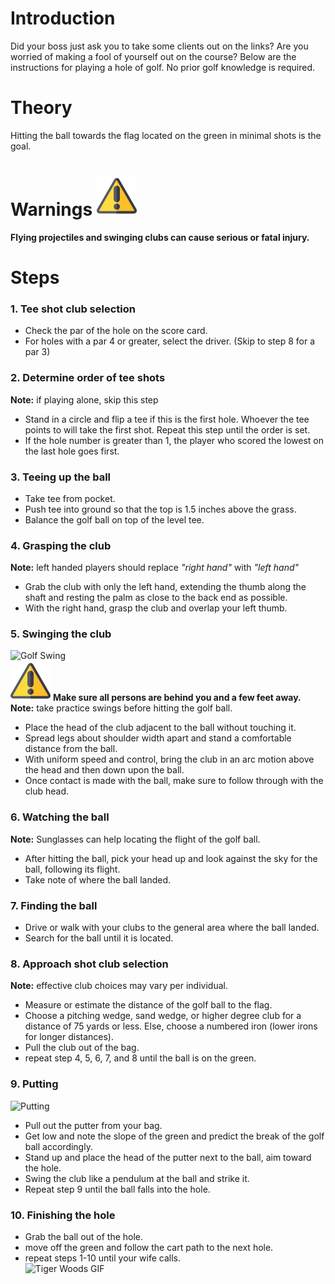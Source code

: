 # Introduction  
Did your boss just ask you to take some clients out on the links? Are you worried of making a fool of yourself out on the course? Below are the instructions for playing a hole of golf. No prior golf knowledge is required.  
# Theory  
Hitting the ball towards the flag located on the green in minimal shots is the goal.  
# Warnings ![Caution Image](caution.png)  
**Flying projectiles and swinging clubs can cause serious or fatal injury.** 
# Steps  
  
### 1. Tee shot club selection  
* Check the par of the hole on the score card.
* For holes with a par 4 or greater, select the driver. (Skip to step 8 for a par 3)
  
### 2. Determine order of tee shots  
**Note:** if playing alone, skip this step
* Stand in a circle and flip a tee if this is the first hole. Whoever the tee points to will take the first shot. Repeat this step until the order is set.
* If the hole number is greater than 1, the player who scored the lowest on the last hole goes first.
  
### 3. Teeing up the ball  
* Take tee from pocket.
* Push tee into ground so that the top is 1.5 inches above the grass.
* Balance the golf ball on top of the level tee.
  
### 4. Grasping the club  
**Note:** left handed players should replace *"right hand"* with *"left hand"*
* Grab the club with only the left hand, extending the thumb along the shaft and resting the palm as close to the back end as possible.
* With the right hand, grasp the club and overlap your left thumb.
  
### 5. Swinging the club  
![Golf Swing](https://media.giphy.com/media/l2SqdN3BeFQzEG9Dq/giphy.gif)    
![Caution Image](caution.png) **Make sure all persons are behind you and a few feet away.**  
**Note:** take practice swings before hitting the golf ball.  
* Place the head of the club adjacent to the ball without touching it.
* Spread legs about shoulder width apart and stand a comfortable distance from the ball.
* With uniform speed and control, bring the club in an arc motion above the head and then down upon the ball.
* Once contact is made with the ball, make sure to follow through with the club head.
  
### 6. Watching the ball  
**Note:** Sunglasses can help locating the flight of the golf ball.
* After hitting the ball, pick your head up and look against the sky for the ball, following its flight.
* Take note of where the ball landed.
  
### 7. Finding the ball  
* Drive or walk with your clubs to the general area where the ball landed.
* Search for the ball until it is located.
  
### 8. Approach shot club selection  
**Note:** effective club choices may vary per individual.
* Measure or estimate the distance of the golf ball to the flag.
* Choose a pitching wedge, sand wedge, or higher degree club for a distance of 75 yards or less. Else, choose a numbered iron (lower irons for longer distances).
* Pull the club out of the bag.
* repeat step 4, 5, 6, 7, and 8 until the ball is on the green.
  
### 9. Putting
![Putting](https://media.giphy.com/media/Y4tJBf9nTLKZi2ASAG/giphy.gif)  
* Pull out the putter from your bag.
* Get low and note the slope of the green and predict the break of the golf ball accordingly.
* Stand up and place the head of the putter next to the ball, aim toward the hole.
* Swing the club like a pendulum at the ball and strike it.
* Repeat step 9 until the ball falls into the hole.
  
### 10. Finishing the hole  
* Grab the ball out of the hole.
* move off the green and follow the cart path to the next hole.
* repeat steps 1-10 until your wife calls.  
![Tiger Woods GIF](https://media.giphy.com/media/QgkpTdk9UjsfpHqIVL/giphy.gif)
